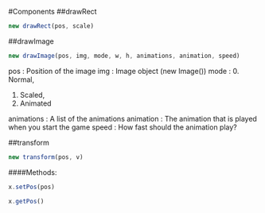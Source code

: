 #Components
##drawRect

```javascript
new drawRect(pos, scale)
```

##drawImage

```javascript
new drawImage(pos, img, mode, w, h, animations, animation, speed)
```

pos : Position of the image
img : Image object (new Image())
mode : 
0. Normal, 
1. Scaled, 
2. Animated

animations : A list of the animations
animation : The animation that is played when you start the game
speed : How fast should the animation play?

##transform

```javascript
new transform(pos, v)
```

####Methods:

```javascript
x.setPos(pos)
```

```javascript
x.getPos()
```
